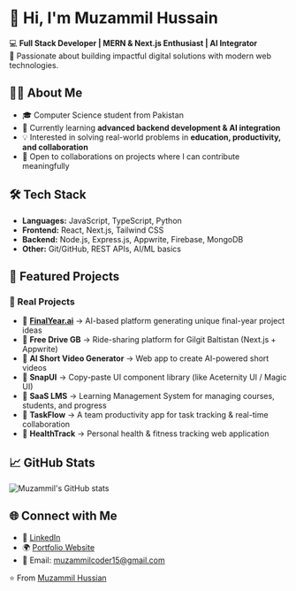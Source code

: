 # 👋 Hi, I'm Muzammil Hussain  

💻 **Full Stack Developer | MERN & Next.js Enthusiast | AI Integrator**  
🚀 Passionate about building impactful digital solutions with modern web technologies.  



## 🧑‍💻 About Me  
- 🎓 Computer Science student from Pakistan  
- 🌱 Currently learning **advanced backend development & AI integration**  
- 💡 Interested in solving real-world problems in **education, productivity, and collaboration**  
- 🤝 Open to collaborations on projects where I can contribute meaningfully  



## 🛠️ Tech Stack  
- **Languages:** JavaScript, TypeScript, Python  
- **Frontend:** React, Next.js, Tailwind CSS  
- **Backend:** Node.js, Express.js, Appwrite, Firebase, MongoDB  
- **Other:** Git/GitHub, REST APIs, AI/ML basics  



## 📂 Featured Projects  

### 🚀 Real Projects  
- 🔹 **[FinalYear.ai](#)** → AI-based platform generating unique final-year project ideas  
- 🔹 **Free Drive GB** → Ride-sharing platform for Gilgit Baltistan (Next.js + Appwrite)  
- 🔹 **AI Short Video Generator** → Web app to create AI-powered short videos  
- 🔹 **SnapUI** → Copy-paste UI component library (like Aceternity UI / Magic UI)  
- 🔹 **SaaS LMS** → Learning Management System for managing courses, students, and progress  
- 🔹 **TaskFlow** → A team productivity app for task tracking & real-time collaboration   
- 🔹 **HealthTrack** → Personal health & fitness tracking web application  



## 📈 GitHub Stats  
![Muzammil's GitHub stats](https://github-readme-stats.vercel.app/api?username=muzammil-15&show_icons=true&theme=radical)  



## 🌐 Connect with Me  
- 💼 [LinkedIn](https://www.linkedin.com/in/your-link/)  
- 🌍 [Portfolio Website](https://muzammil-dev.vercel.app)  
- 📧 Email: muzammilcoder15@gmail.com  


⭐️ From [Muzammil Hussian](https://github.com/muzammil-15)
